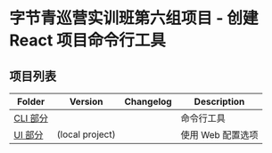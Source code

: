 # 字节青巡营实训班第六组项目 - 创建 React 项目命令行工具

## 项目列表

| Folder                                 | Version         | Changelog | Description       |
| -------------------------------------- | --------------- | --------- | ----------------- |
| [CLI 部分](./packages/bytes-sixth-cli) |                 |           | 命令行工具        |
| [UI 部分](./packages/bytes-sixth-ui)   | (local project) |           | 使用 Web 配置选项 |
